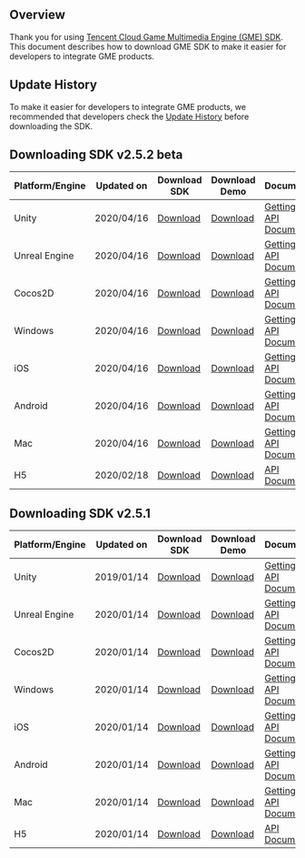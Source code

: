 ## Overview

Thank you for using [Tencent Cloud Game Multimedia Engine (GME) SDK](https://intl.cloud.tencent.com/product/gme). This document describes how to download GME SDK to make it easier for developers to integrate GME products.
## Update History
To make it easier for developers to integrate GME products, we recommended that developers check the [Update History](https://intl.cloud.tencent.com/document/product/607/11904) before downloading the SDK.

## Downloading SDK v2.5.2 beta

| Platform/Engine | Updated on | Download SDK                                                 | Download Demo                                                | Documentation                                                |
| --------------- | ---------- | ------------------------------------------------------------ | ------------------------------------------------------------ | ------------------------------------------------------------ |
| Unity           | 2020/04/16  | [Download](http://dldir1.qq.com/hudongzhibo/QCloud_TGP/GME/GME2.5.2/Engine/GME_Unity_Audio_SDK_2.5.2.237.4d348892.zip) | [Download](http://dldir1.qq.com/hudongzhibo/QCloud_TGP/GME/GME2.5.2/Engine/GME_Unity_Audio_Demo_2.5.2.237.4d348892.zip) | [Getting Started](https://intl.cloud.tencent.com/document/product/607/18248) [API Documentation](https://intl.cloud.tencent.com/document/product/607/15228) |
| Unreal Engine   | 2020/04/16  | [Download](http://dldir1.qq.com/hudongzhibo/QCloud_TGP/GME/GME2.5.2/Engine/GME_Unreal_Audio_SDK_2.5.2.237.4d348892.zip) | [Download](http://dldir1.qq.com/hudongzhibo/QCloud_TGP/GME/GME2.5.2/Engine/GME_Unreal_Audio_Demo_2.5.2.237.4d348892.zip) | [Getting Started](https://intl.cloud.tencent.com/document/product/607/18267) [API Documentation](https://intl.cloud.tencent.com/document/product/607/15231) |
| Cocos2D         | 2020/04/16  | [Download](http://dldir1.qq.com/hudongzhibo/QCloud_TGP/GME/GME2.5.2/Engine/GME_Cocos_Audio_SDK_2.5.2.237.4d348892.zip) | [Download](http://dldir1.qq.com/hudongzhibo/QCloud_TGP/GME/GME2.5.2/Engine/GME_Cocos_Audio_Demo_2.5.2.237.4d348892.zip) | [Getting Started](https://intl.cloud.tencent.com/document/product/607/18292) [API Documentation](https://intl.cloud.tencent.com/document/product/607/15218) |
| Windows         | 2020/04/16  | [Download](http://dldir1.qq.com/hudongzhibo/QCloud_TGP/GME/GME2.5.2/Windows/GME_Windows_audio_demo_project_2.5.2.22.f4e1d4ec.zip) | [Download](http://dldir1.qq.com/hudongzhibo/QCloud_TGP/GME/GME2.5.2/Windows/GME_Windows_audio_sdk_2.5.2.22.f4e1d4ec.zip) | [Getting Started](https://intl.cloud.tencent.com/document/product/607/18320) [API Documentation](https://intl.cloud.tencent.com/document/product/607/15232) |
| iOS             | 2020/04/16  | [Download](http://dldir1.qq.com/hudongzhibo/QCloud_TGP/GME/GME2.5.2/iOS/GME_ios_audio_sdk_2.5.2.35.f4e1d4ec.zip) | [Download](http://dldir1.qq.com/hudongzhibo/QCloud_TGP/GME/GME2.5.2/iOS/GME_ios_audio_demo_2.5.2.35.f4e1d4ec.zip) | [Getting Started](https://intl.cloud.tencent.com/document/product/607/18238) [API Documentation](https://intl.cloud.tencent.com/document/product/607/15221) |
| Android         | 2020/04/16 | [Download](http://dldir1.qq.com/hudongzhibo/QCloud_TGP/GME/GME2.5.2/Android/GME_android_audio_sdk_2.5.2.21.f4e1d4e.zip) | [Download](http://dldir1.qq.com/hudongzhibo/QCloud_TGP/GME/GME2.5.2/Android/GME_android_audio_demo_2.5.2.21.f4e1d4e.zip) | [Getting Started](https://intl.cloud.tencent.com/document/product/607/18158) [API Documentation](https://intl.cloud.tencent.com/document/product/607/15210) |
| Mac             | 2020/04/16 | [Download](http://dldir1.qq.com/hudongzhibo/QCloud_TGP/GME/GME2.5.2/Mac/GME_mac_audio_sdk_2.5.2.21.f4e1d4ec.zip) | [Download](http://dldir1.qq.com/hudongzhibo/QCloud_TGP/GME/GME2.5.2/Mac/GME_mac_audio_demo_2.5.2.21.f4e1d4ec.zip) | [Getting Started](https://intl.cloud.tencent.com/document/product/607/18738) [API Documentation](https://intl.cloud.tencent.com/document/product/607/18739) |
| H5              | 2020/02/18 | [Download](http://dldir1.qq.com/hudongzhibo/QCloud_TGP/GME/GME2.5.2/GME_H5_Audio_SDK_2.5.2.120.zip) | [Download](http://dldir1.qq.com/hudongzhibo/QCloud_TGP/GME/GME2.5.2/GME_H5_Audio_Sample_2.5.2.120.zip) |[API Documentation](https://intl.cloud.tencent.com/document/product/607/30263) |

## Downloading SDK v2.5.1

| Platform/Engine | Updated on | Download SDK                                                 | Download Demo                                                | Documentation                                                |
| --------------- | ---------- | ------------------------------------------------------------ | ------------------------------------------------------------ | ------------------------------------------------------------ |
| Unity           | 2019/01/14  | [Download](http://dldir1.qq.com/hudongzhibo/QCloud_TGP/GME/GME2.5.1/GME_Unity_Audio_SDK_2.5.1.112.zip) | [Download](http://dldir1.qq.com/hudongzhibo/QCloud_TGP/GME/GME2.5.1/GME_Unity_Audio_Demo_2.5.1.112.zip) | [Getting Started](https://intl.cloud.tencent.com/document/product/607/18248) [API Documentation](https://intl.cloud.tencent.com/document/product/607/15228) |
| Unreal Engine   | 2020/01/14  | [Download](http://dldir1.qq.com/hudongzhibo/QCloud_TGP/GME/GME2.5.1/GME_Unreal_Audio_SDK_2.5.1.112.zip) | [Download](http://dldir1.qq.com/hudongzhibo/QCloud_TGP/GME/GME2.5.1/GME_Unreal_Audio_Demo_2.5.1.112.zip) | [Getting Started](https://intl.cloud.tencent.com/document/product/607/18267) [API Documentation](https://intl.cloud.tencent.com/document/product/607/15231) |
| Cocos2D         | 2020/01/14  | [Download](http://dldir1.qq.com/hudongzhibo/QCloud_TGP/GME/GME2.5.1/GME_Cocos_Audio_SDK_2.5.1.112.zip) | [Download](http://dldir1.qq.com/hudongzhibo/QCloud_TGP/GME/GME2.5.1/GME_Cocos_Audio_Demo_2.5.1.112.zip) | [Getting Started](https://intl.cloud.tencent.com/document/product/607/18292) [API Documentation](https://intl.cloud.tencent.com/document/product/607/15218) |
| Windows         | 2020/01/14  | [Download](http://dldir1.qq.com/hudongzhibo/QCloud_TGP/GME/GME2.5.1/GME_Windows_audio_sdk_2.5.1.51.zip) | [Download](http://dldir1.qq.com/hudongzhibo/QCloud_TGP/GME/GME2.5.1/GME_Windows_audio_demo_2.5.1.51.zip ) | [Getting Started](https://intl.cloud.tencent.com/document/product/607/18320) [API Documentation](https://intl.cloud.tencent.com/document/product/607/15232) |
| iOS             | 2020/01/14  | [Download](http://dldir1.qq.com/hudongzhibo/QCloud_TGP/GME/GME2.5.1/GME_ios_audio_sdk_2.5.1.84.zip) | [Download](http://dldir1.qq.com/hudongzhibo/QCloud_TGP/GME/GME2.5.1/GME_ios_audio_demo_2.5.1.84.zip) | [Getting Started](https://intl.cloud.tencent.com/document/product/607/18238) [API Documentation](https://intl.cloud.tencent.com/document/product/607/15221) |
| Android         | 2020/01/14 | [Download](http://dldir1.qq.com/hudongzhibo/QCloud_TGP/GME/GME2.5.1/GME_android_audio_sdk_2.5.1.87.zip) | [Download](http://dldir1.qq.com/hudongzhibo/QCloud_TGP/GME/GME2.5.1/GME_android_audio_demo_2.5.1.87.zip) | [Getting Started](https://intl.cloud.tencent.com/document/product/607/18158) [API Documentation](https://intl.cloud.tencent.com/document/product/607/15210) |
| Mac             | 2020/01/14  | [Download](http://dldir1.qq.com/hudongzhibo/QCloud_TGP/GME/GME2.5.1/GME_mac_audio_sdk_2.5.1.36.zip) | [Download](http://dldir1.qq.com/hudongzhibo/QCloud_TGP/GME/GME2.5.1/GME_mac_audio_demo_2.5.1.36.zip) | [Getting Started](https://intl.cloud.tencent.com/document/product/607/18738) [API Documentation](https://intl.cloud.tencent.com/document/product/607/18739) |
| H5              | 2020/01/14 | [Download](http://dldir1.qq.com/hudongzhibo/QCloud_TGP/GME/GME2.5.1/GME_H5_Audio_SDK_2.5.1.120.zip) | [Download](http://dldir1.qq.com/hudongzhibo/QCloud_TGP/GME/GME2.5.1/GME_H5_Audio_Sample_2.5.1.120.zip) |[API Documentation](https://intl.cloud.tencent.com/document/product/607/30263) |

